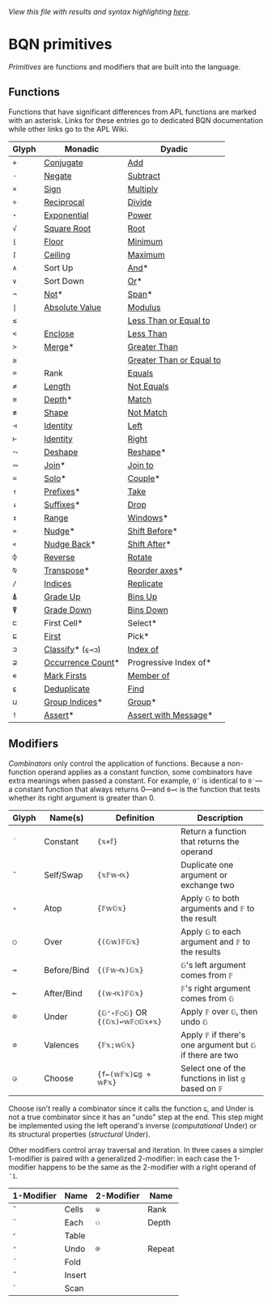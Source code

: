*View this file with results and syntax highlighting [here](https://mlochbaum.github.io/BQN/doc/primitive.html).*

# BQN primitives

*Primitives* are functions and modifiers that are built into the language.

## Functions

Functions that have significant differences from APL functions are marked with an asterisk. Links for these entries go to dedicated BQN documentation while other links go to the APL Wiki.

| Glyph | Monadic                                             | Dyadic
|-------|-----------------------------------------------------|---------
| `+`   | [Conjugate](https://aplwiki.com/wiki/Conjugate)     | [Add](https://aplwiki.com/wiki/Add)
| `-`   | [Negate](https://aplwiki.com/wiki/Negate)           | [Subtract](https://aplwiki.com/wiki/Subtract)
| `×`   | [Sign](https://aplwiki.com/wiki/Signum)             | [Multiply](https://aplwiki.com/wiki/Times)
| `÷`   | [Reciprocal](https://aplwiki.com/wiki/Reciprocal)   | [Divide](https://aplwiki.com/wiki/Divide)
| `⋆`   | [Exponential](https://aplwiki.com/wiki/Exponential) | [Power](https://aplwiki.com/wiki/Power_(function))
| `√`   | [Square Root](https://aplwiki.com/wiki/Square_Root) | [Root](https://aplwiki.com/wiki/Root)
| `⌊`   | [Floor](https://aplwiki.com/wiki/Floor)             | [Minimum](https://aplwiki.com/wiki/Minimum)
| `⌈`   | [Ceiling](https://aplwiki.com/wiki/Ceiling)         | [Maximum](https://aplwiki.com/wiki/Maximum)
| `∧`   | Sort Up                                             | [And](logic.md)*
| `∨`   | Sort Down                                           | [Or](logic.md)*
| `¬`   | [Not](logic.md)*                                    | [Span](logic.md)*
| `\|`  | [Absolute Value](https://aplwiki.com/wiki/Magnitude)| [Modulus](https://aplwiki.com/wiki/Residue)
| `≤`   |                                                     | [Less Than or Equal to](https://aplwiki.com/wiki/Less_than_or_Equal_to)
| `<`   | [Enclose](https://aplwiki.com/wiki/Enclose)         | [Less Than](https://aplwiki.com/wiki/Less_than)
| `>`   | [Merge](couple.md)*                                 | [Greater Than](https://aplwiki.com/wiki/Greater_than)
| `≥`   |                                                     | [Greater Than or Equal to](https://aplwiki.com/wiki/Greater_than_or_Equal_to)
| `=`   | Rank                                                | [Equals](https://aplwiki.com/wiki/Equal_to)
| `≠`   | [Length](https://aplwiki.com/wiki/Tally)            | [Not Equals](https://aplwiki.com/wiki/Not_Equal_to)
| `≡`   | [Depth](depth.md)*                                  | [Match](match.md)
| `≢`   | [Shape](https://aplwiki.com/wiki/Shape)             | [Not Match](match.md)
| `⊣`   | [Identity](https://aplwiki.com/wiki/Identity)       | [Left](https://aplwiki.com/wiki/Identity)
| `⊢`   | [Identity](https://aplwiki.com/wiki/Identity)       | [Right](https://aplwiki.com/wiki/Identity)
| `⥊`   | [Deshape](reshape.md)                               | [Reshape](reshape.md)*
| `∾`   | [Join](join.md)*                                    | [Join to](join.md)
| `≍`   | [Solo](couple.md)*                                  | [Couple](couple.md)*
| `↑`   | [Prefixes](prefixes.md)*                            | [Take](https://aplwiki.com/wiki/Take)
| `↓`   | [Suffixes](prefixes.md)*                            | [Drop](https://aplwiki.com/wiki/Drop)
| `↕`   | [Range](https://aplwiki.com/wiki/Index_Generator)   | [Windows](windows.md)*
| `»`   | [Nudge](shift.md)*                                  | [Shift Before](shift.md)*
| `«`   | [Nudge Back](shift.md)*                             | [Shift After](shift.md)*
| `⌽`   | [Reverse](https://aplwiki.com/wiki/Reverse)         | [Rotate](https://aplwiki.com/wiki/Rotate)
| `⍉`   | [Transpose](transpose.md)*                          | [Reorder axes](transpose.md)*
| `/`   | [Indices](https://aplwiki.com/wiki/Indices)         | [Replicate](https://aplwiki.com/wiki/Replicate)
| `⍋`   | [Grade Up](https://aplwiki.com/wiki/Grade)          | [Bins Up](https://aplwiki.com/wiki/Interval_Index)
| `⍒`   | [Grade Down](https://aplwiki.com/wiki/Grade)        | [Bins Down](https://aplwiki.com/wiki/Interval_Index)
| `⊏`   | First Cell*                                         | Select*
| `⊑`   | [First](https://aplwiki.com/wiki/First)             | Pick*
| `⊐`   | [Classify](selfcmp.md#classify)* (`⍷⊸⊐`)            | [Index of](https://aplwiki.com/wiki/Index_Of)
| `⊒`   | [Occurrence Count](selfcmp.md#occurrence-count)*    | Progressive Index of*
| `∊`   | [Mark Firsts](selfcmp.md#mark-firsts)               | [Member of](https://aplwiki.com/wiki/Membership)
| `⍷`   | [Deduplicate](selfcmp.md#deduplicate)               | [Find](https://aplwiki.com/wiki/Find)
| `⊔`   | [Group Indices](group.md)*                          | [Group](group.md)*
| `!`   | [Assert](assert.md)*                                | [Assert with Message](assert.md)*

## Modifiers

<!--GEN combinator.bqn-->

*Combinators* only control the application of functions. Because a non-function operand applies as a constant function, some combinators have extra meanings when passed a constant. For example, `0˜` is identical to `0˙`—a constant function that always returns 0—and `0⊸<` is the function that tests whether its right argument is greater than 0.

Glyph | Name(s)     | Definition                     | Description
------|-------------|--------------------------------|---------------------------------------
`˙`   | Constant    | `{𝕩⋄𝕗}`                        | Return a function that returns the operand
`˜`   | Self/Swap   | `{𝕩𝔽𝕨⊣𝕩}`                      | Duplicate one argument or exchange two
`∘`   | Atop        | `{𝔽𝕨𝔾𝕩}`                       | Apply `𝔾` to both arguments and `𝔽` to the result
`○`   | Over        | `{(𝔾𝕨)𝔽𝔾𝕩}`                    | Apply `𝔾` to each argument and `𝔽` to the results
`⊸`   | Before/Bind | `{(𝔽𝕨⊣𝕩)𝔾𝕩}`                   | `𝔾`'s left argument comes from `𝔽`
`⟜`   | After/Bind  | `{(𝕨⊣𝕩)𝔽𝔾𝕩}`                   | `𝔽`'s right argument comes from `𝔾`
`⌾`   | Under       | `{𝔾⁼∘𝔽○𝔾}` OR `{(𝔾𝕩)↩𝕨𝔽○𝔾𝕩⋄𝕩}` | Apply `𝔽` over `𝔾`, then undo `𝔾`
`⊘`   | Valences    | `{𝔽𝕩;𝕨𝔾𝕩}`                     | Apply `𝔽` if there's one argument but `𝔾` if there are two
`◶`   | Choose      | `{f←(𝕨𝔽𝕩)⊑𝕘 ⋄ 𝕨F𝕩}`            | Select one of the functions in list `𝕘` based on `𝔽`

Choose isn't really a combinator since it calls the function `⊑`, and Under is not a true combinator since it has an "undo" step at the end. This step might be implemented using the left operand's inverse (*computational* Under) or its structural properties (*structural* Under).

Other modifiers control array traversal and iteration. In three cases a simpler 1-modifier is paired with a generalized 2-modifier: in each case the 1-modifier happens to be the same as the 2-modifier with a right operand of `¯1`.

1-Modifier | Name    | 2-Modifier | Name
-----------|---------|------------|--------
`˘`        | Cells   | `⎉`        | Rank
`¨`        | Each    | `⚇`        | Depth
`⌜`        | Table   |
`⁼`        | Undo    | `⍟`        | Repeat
`´`        | Fold    |
`˝`        | Insert  |
`` ` ``    | Scan    |
